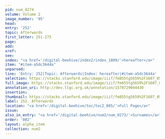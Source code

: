 ```yaml
---
pid: num_0274
volume: Volume 2
image_number: '95'
head: 
entry: '252'
topic: Afterwards
first_letter: 251-275
page: 
add: 
xref: 
see: 
index: "<a href='/digital-beehive/index2/index_1809/'>hereafter</a>"
item: "#item-a5dc3644a"
unparsed: 
line: 'Entry: 252|Topic: Afterwards|Index: hereafter|#item-a5dc3644a'
selection: https://stacks.stanford.edu/image/iiif/fm855tg5659%2F1607_0562/265,675,2978,282/full/0/default.jpg
full_image: https://stacks.stanford.edu/image/iiif/fm855tg5659%2F1607_0562/full/full/0/default.jpg
annotation_uri: http://dev.llgc.org.uk/annotation/1570729044430
insertion: 
thumbnail: https://stacks.stanford.edu/image/iiif/fm855tg5659%2F1607_0562/265,675,600,180/250,/0/default.jpg
label: 252. Afterwards
location: "<a href='/digital-beehive/toc/toc2_085/'>Full Page</a>"
issue: 
also_in_entry: "<a href='/digital-beehive/num2/num_0273/'>Surnames</a>"
order: '002'
layout: alpha_item
collection: num2
---
```

